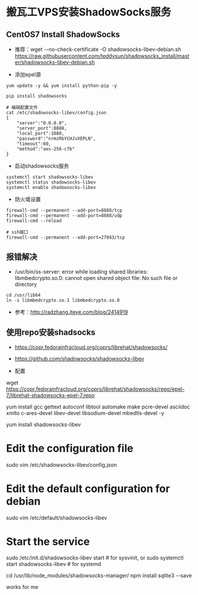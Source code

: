# 搬瓦工VPS安装ShadowSocks服务

## CentOS7 Install ShadowSocks 

- 推荐：wget --no-check-certificate -O shadowsocks-libev-debian.sh https://raw.githubusercontent.com/teddysun/shadowsocks_install/master/shadowsocks-libev-debian.sh

- 添加epel源

```
yum update -y && yum install python-pip -y  

pip install shadowsocks

# 编辑配置文件
cat /etc/shadowsocks-libev/config.json 
{
    "server":"0.0.0.0",
    "server_port":8888,
    "local_port":1080,
    "password":"nrmzRbYCHJvXEPLN",
    "timeout":60,
    "method":"aes-256-cfb"
}
```

- 启动shadowsocks服务

```
systemctl start shadowsocks-libev
systemctl status shadowsocks-libev
systemctl enable shadowsocks-libev
```

- 防火墙设置

```
firewall-cmd --permanent --add-port=8888/tcp
firewall-cmd --permanent --add-port=8888/udp
firewall-cmd --reload

# ssh端口
firewall-cmd --permanent --add-port=27043/tcp
```



## 报错解决

- /usr/bin/ss-server: error while loading shared libraries: libmbedcrypto.so.0: cannot open shared object file: No such file or directory

```
cd /usr/lib64
ln -s libmbedcrypto.so.1 libmbedcrypto.so.0
```

- 参考：http://radzhang.iteye.com/blog/2414919



## 使用repo安装shadsocks

- https://copr.fedorainfracloud.org/coprs/librehat/shadowsocks/
- https://github.com/shadowsocks/shadowsocks-libev

- 配置


wget https://copr.fedorainfracloud.org/coprs/librehat/shadowsocks/repo/epel-7/librehat-shadowsocks-epel-7.repo

yum install gcc gettext autoconf libtool automake make pcre-devel asciidoc xmlto c-ares-devel libev-devel libsodium-devel mbedtls-devel -y

yum install shadowsocks-libev

# Edit the configuration file
sudo vim /etc/shadowsocks-libev/config.json

# Edit the default configuration for debian
sudo vim /etc/default/shadowsocks-libev

# Start the service
sudo /etc/init.d/shadowsocks-libev start    # for sysvinit, or
sudo systemctl start shadowsocks-libev      # for systemd


cd /usr/lib/node_modules/shadowsocks-manager/
npm install sqlite3 --save

works for me